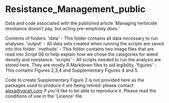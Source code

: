 # Resistance_Management_public
Data and code associated with the published article 'Managing herbicide 
resistance doesn’t pay, but acting pre-emptively does.'

Contents of folders:
'data' - This folder contains all data necessary to run analyses.
'output' - All data sets created when running the scripts are saved into this folder.
'methods' - This folder contains two image files that are read into Script 06 to help explain how we chose the categories for weed density and resistance.
'scripts' - All scripts needed to run the analysis are stored here. They are mostly R Markdown files to aid legibility.
'figures' - This contains Figures 2,3,4 and Supplementary Figures 4 and 5. 

Code to create Supplementary Figure 2 is not provided here as the packages used to produce it are being retired: please contact alexa@varah.com if you'd like to be able to reproduce it. 
Please read the conditions of use in the 'Licence' file.